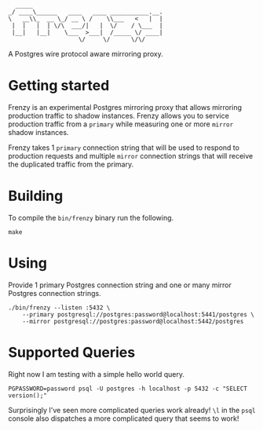 ```
  _____                                     
_/ ____\______   ____   ____ ___________.__.
\   __\\_  __ \_/ __ \ /    \\___   <   |  |
 |  |   |  | \/\  ___/|   |  \/    / \___  |
 |__|   |__|    \___  >___|  /_____ \/ ____|
                    \/     \/      \/\/     
```

A Postgres wire protocol aware mirroring proxy.

# Getting started
Frenzy is an experimental Postgres mirroring proxy that allows mirroring production traffic to shadow instances. Frenzy allows you to service production traffic from a `primary` while measuring one or more `mirror` shadow instances.

Frenzy takes 1 `primary` connection string that will be used to respond to production requests and multiple `mirror` connection strings that will receive the duplicated traffic from the primary.

# Building
To compile the `bin/frenzy` binary run the following.
```
make
```

# Using
Provide 1 primary Postgres connection string and one or many mirror Postgres connection strings.
```
./bin/frenzy --listen :5432 \
    --primary postgresql://postgres:password@localhost:5441/postgres \
    --mirror postgresql://postgres:password@localhost:5442/postgres
```

# Supported Queries
Right now I am testing with a simple hello world query.
```
PGPASSWORD=password psql -U postgres -h localhost -p 5432 -c "SELECT version();"
```
Surprisingly I've seen more complicated queries work already! `\l` in the `psql` console also dispatches a more complicated query that seems to work!
